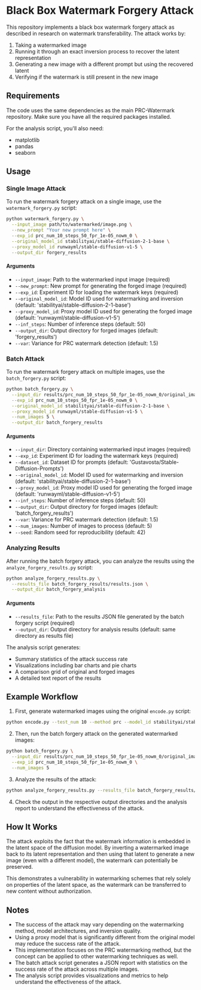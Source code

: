 # Black Box Watermark Forgery Attack

This repository implements a black box watermark forgery attack as described in research on watermark transferability. The attack works by:

1. Taking a watermarked image
2. Running it through an exact inversion process to recover the latent representation
3. Generating a new image with a different prompt but using the recovered latent
4. Verifying if the watermark is still present in the new image

## Requirements

The code uses the same dependencies as the main PRC-Watermark repository. Make sure you have all the required packages installed.

For the analysis script, you'll also need:
- matplotlib
- pandas
- seaborn

## Usage

### Single Image Attack

To run the watermark forgery attack on a single image, use the `watermark_forgery.py` script:

```bash
python watermark_forgery.py \
  --input_image path/to/watermarked/image.png \
  --new_prompt "Your new prompt here" \
  --exp_id prc_num_10_steps_50_fpr_1e-05_nowm_0 \
  --original_model_id stabilityai/stable-diffusion-2-1-base \
  --proxy_model_id runwayml/stable-diffusion-v1-5 \
  --output_dir forgery_results
```

#### Arguments

- `--input_image`: Path to the watermarked input image (required)
- `--new_prompt`: New prompt for generating the forged image (required)
- `--exp_id`: Experiment ID for loading the watermark keys (required)
- `--original_model_id`: Model ID used for watermarking and inversion (default: 'stabilityai/stable-diffusion-2-1-base')
- `--proxy_model_id`: Proxy model ID used for generating the forged image (default: 'runwayml/stable-diffusion-v1-5')
- `--inf_steps`: Number of inference steps (default: 50)
- `--output_dir`: Output directory for forged images (default: 'forgery_results')
- `--var`: Variance for PRC watermark detection (default: 1.5)

### Batch Attack

To run the watermark forgery attack on multiple images, use the `batch_forgery.py` script:

```bash
python batch_forgery.py \
  --input_dir results/prc_num_10_steps_50_fpr_1e-05_nowm_0/original_images \
  --exp_id prc_num_10_steps_50_fpr_1e-05_nowm_0 \
  --original_model_id stabilityai/stable-diffusion-2-1-base \
  --proxy_model_id runwayml/stable-diffusion-v1-5 \
  --num_images 5 \
  --output_dir batch_forgery_results
```

#### Arguments

- `--input_dir`: Directory containing watermarked input images (required)
- `--exp_id`: Experiment ID for loading the watermark keys (required)
- `--dataset_id`: Dataset ID for prompts (default: 'Gustavosta/Stable-Diffusion-Prompts')
- `--original_model_id`: Model ID used for watermarking and inversion (default: 'stabilityai/stable-diffusion-2-1-base')
- `--proxy_model_id`: Proxy model ID used for generating the forged image (default: 'runwayml/stable-diffusion-v1-5')
- `--inf_steps`: Number of inference steps (default: 50)
- `--output_dir`: Output directory for forged images (default: 'batch_forgery_results')
- `--var`: Variance for PRC watermark detection (default: 1.5)
- `--num_images`: Number of images to process (default: 5)
- `--seed`: Random seed for reproducibility (default: 42)

### Analyzing Results

After running the batch forgery attack, you can analyze the results using the `analyze_forgery_results.py` script:

```bash
python analyze_forgery_results.py \
  --results_file batch_forgery_results/results.json \
  --output_dir batch_forgery_analysis
```

#### Arguments

- `--results_file`: Path to the results JSON file generated by the batch forgery script (required)
- `--output_dir`: Output directory for analysis results (default: same directory as results file)

The analysis script generates:
- Summary statistics of the attack success rate
- Visualizations including bar charts and pie charts
- A comparison grid of original and forged images
- A detailed text report of the results

## Example Workflow

1. First, generate watermarked images using the original `encode.py` script:

```bash
python encode.py --test_num 10 --method prc --model_id stabilityai/stable-diffusion-2-1-base
```

2. Then, run the batch forgery attack on the generated watermarked images:

```bash
python batch_forgery.py \
  --input_dir results/prc_num_10_steps_50_fpr_1e-05_nowm_0/original_images \
  --exp_id prc_num_10_steps_50_fpr_1e-05_nowm_0 \
  --num_images 5
```

3. Analyze the results of the attack:

```bash
python analyze_forgery_results.py --results_file batch_forgery_results/results.json
```

4. Check the output in the respective output directories and the analysis report to understand the effectiveness of the attack.

## How It Works

The attack exploits the fact that the watermark information is embedded in the latent space of the diffusion model. By inverting a watermarked image back to its latent representation and then using that latent to generate a new image (even with a different model), the watermark can potentially be preserved.

This demonstrates a vulnerability in watermarking schemes that rely solely on properties of the latent space, as the watermark can be transferred to new content without authorization.

## Notes

- The success of the attack may vary depending on the watermarking method, model architectures, and inversion quality.
- Using a proxy model that is significantly different from the original model may reduce the success rate of the attack.
- This implementation focuses on the PRC watermarking method, but the concept can be applied to other watermarking techniques as well.
- The batch attack script generates a JSON report with statistics on the success rate of the attack across multiple images.
- The analysis script provides visualizations and metrics to help understand the effectiveness of the attack. 